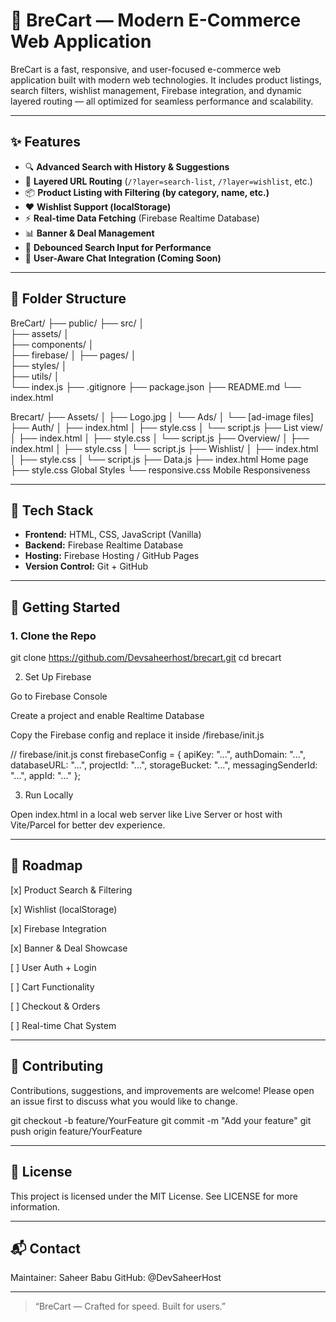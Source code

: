 # 🛒 BreCart — Modern E-Commerce Web Application

BreCart is a fast, responsive, and user-focused e-commerce web application built with modern web technologies. It includes product listings, search filters, wishlist management, Firebase integration, and dynamic layered routing — all optimized for seamless performance and scalability.

---

## ✨ Features

- 🔍 **Advanced Search with History & Suggestions**
- 🎯 **Layered URL Routing** (`/?layer=search-list`, `/?layer=wishlist`, etc.)
- 📦 **Product Listing with Filtering (by category, name, etc.)**
- ❤️ **Wishlist Support (localStorage)**
- ⚡ **Real-time Data Fetching** (Firebase Realtime Database)
- 📊 **Banner & Deal Management**
- 🔁 **Debounced Search Input for Performance**
- 🔐 **User-Aware Chat Integration (Coming Soon)**

---

## 📁 Folder Structure

BreCart/ ├── public/ 
         ├── src/ 
         │   
         ├── assets/ 
         │   
         ├── components/ 
         │   
         ├── firebase/ 
         │
         ├── pages/ 
         │   
         ├── styles/ 
         │   
         ├── utils/ 
         │   
         └── index.js 
         ├── .gitignore 
         ├── package.json 
         ├── README.md 
         └── index.html




  Brecart/ ├── Assets/ 
   │   ├── Logo.jpg 
   │   └── Ads/ 
   │       └── [ad-image files] 
   ├── Auth/ 
   │   ├── index.html 
   │   ├── style.css 
   │   └── script.js 
   ├── List view/ 
   │   ├── index.html 
   │   ├── style.css 
   │   └── script.js 
   ├── Overview/ 
   │   ├── index.html 
   │   ├── style.css 
   │   └── script.js 
   ├── Wishlist/ 
   │   ├── index.html 
   │   ├── style.css 
   │   └── script.js 
   ├── Data.js 
   ├── index.html          Home page
   ├── style.css           Global Styles 
   └── responsive.css      Mobile Responsiveness
   
---

## 🔧 Tech Stack

- **Frontend:** HTML, CSS, JavaScript (Vanilla)
- **Backend:** Firebase Realtime Database
- **Hosting:** Firebase Hosting / GitHub Pages
- **Version Control:** Git + GitHub

---

## 🚀 Getting Started

### 1. Clone the Repo


git clone https://github.com/Devsaheerhost/brecart.git
cd brecart



2. Set Up Firebase

Go to Firebase Console

Create a project and enable Realtime Database

Copy the Firebase config and replace it inside /firebase/init.js


// firebase/init.js
const firebaseConfig = {
  apiKey: "...",
  authDomain: "...",
  databaseURL: "...",
  projectId: "...",
  storageBucket: "...",
  messagingSenderId: "...",
  appId: "..."
};

3. Run Locally

Open index.html in a local web server like Live Server or host with Vite/Parcel for better dev experience.


---

## 📌 Roadmap

[x] Product Search & Filtering

[x] Wishlist (localStorage)

[x] Firebase Integration

[x] Banner & Deal Showcase

[ ] User Auth + Login

[ ] Cart Functionality

[ ] Checkout & Orders

[ ] Real-time Chat System



---

## 🤝 Contributing

Contributions, suggestions, and improvements are welcome!
Please open an issue first to discuss what you would like to change.

git checkout -b feature/YourFeature
git commit -m "Add your feature"
git push origin feature/YourFeature


---

## 📜 License

This project is licensed under the MIT License.
See LICENSE for more information.


---

## 📬 Contact

Maintainer: Saheer Babu
GitHub: @DevSaheerHost


---

> “BreCart — Crafted for speed. Built for users.”

